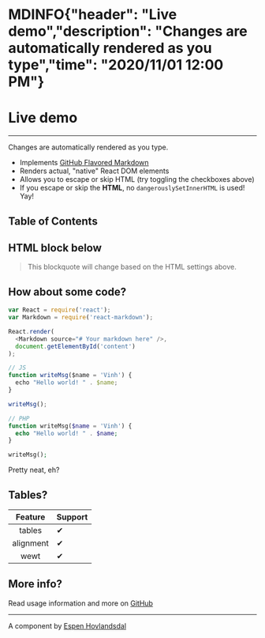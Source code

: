 # MDINFO{"header": "Live demo","description": "Changes are automatically rendered as you type","time": "2020/11/01 12:00 PM"}
# Live demo
---

Changes are automatically rendered as you type.

* Implements [GitHub Flavored Markdown](https://github.github.com/gfm/)
* Renders actual, "native" React DOM elements
* Allows you to escape or skip HTML (try toggling the checkboxes above)
* If you escape or skip the **HTML**, no `dangerouslySetInnerHTML` is used! Yay!

## Table of Contents

## HTML block below

> This blockquote will change based on the HTML settings above.

## How about some code?

```js
var React = require('react');
var Markdown = require('react-markdown');

React.render(
  <Markdown source="# Your markdown here" />,
  document.getElementById('content')
);
```

```js
// JS
function writeMsg($name = 'Vinh') {
  echo "Hello world! " . $name;
}

writeMsg();
```

```php
// PHP
function writeMsg($name = 'Vinh') {
  echo "Hello world! " . $name;
}

writeMsg();
```

Pretty neat, eh?

## Tables?

| Feature   | Support |
| :-------: | ------- |
| tables    | ✔ |
| alignment | ✔ |
| wewt      | ✔ |

## More info?

Read usage information and more on [GitHub](https://github.com/remarkjs/react-markdown)

---------------

A component by [Espen Hovlandsdal](https://espen.codes/)
